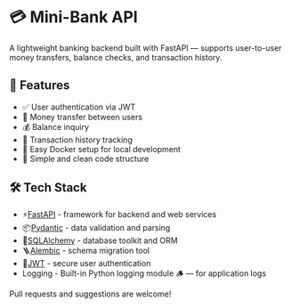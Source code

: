 # 💳 Mini-Bank API

A lightweight banking backend built with FastAPI — supports user-to-user money transfers, balance checks, and transaction history. 

## 🚀 Features

- ✅ User authentication via JWT
- 💸 Money transfer between users
- 💰 Balance inquiry
- 📜 Transaction history tracking
- 🐳 Easy Docker setup for local development
- 🧪 Simple and clean code structure

## 🛠 Tech Stack

- ⚡[FastAPI](https://fastapi.tiangolo.com/) - framework for backend and web services
- 📦[Pydantic](https://docs.pydantic.dev/latest/) - data validation and parsing
- 🧱[SQLAlchemy](https://www.sqlalchemy.org/) - database toolkit and ORM
- 🪜[Alembic](https://alembic.sqlalchemy.org/en/latest/) - schema migration tool
- 🔐[JWT](https://www.jwt.io/) - secure user authentication
- Logging - Built-in Python logging module 🪵 — for application logs

Pull requests and suggestions are welcome!
